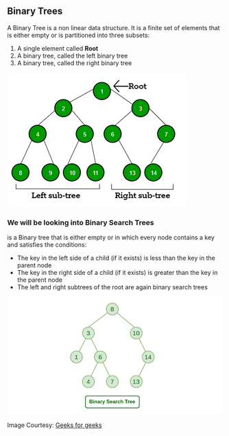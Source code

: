 ## Binary Trees

A Binary Tree is a non linear data structure.
It is a finite set of elements that is either empty or is partitioned into three subsets:

1) A single element called **Root**
2) A binary tree, called the left binary tree
3) A binary tree, called the right binary tree

![bintree](../../img/gfg_bintrees.png)

### **We will be looking into Binary Search Trees**

is a Binary tree that is either empty or in which every node contains a
key and satisfies the conditions:
- The key in the left side of a child (if it exists) is less than the key in the parent node
- The key in the right side of a child (if it exists) is greater than the key in the parent
node
- The left and right subtrees of the root are again binary search trees

![binsearchtree](../../img/gfg_binsearchtrees.png)

Image Courtesy: [Geeks for geeks](https://www.geeksforgeeks.org/data-structures/linked-list/)
